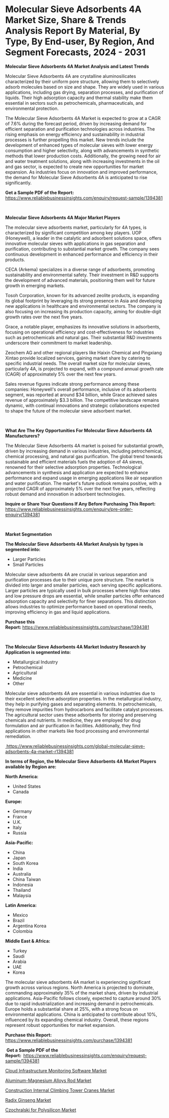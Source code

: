 <p><h1>Molecular Sieve Adsorbents 4A Market Size, Share & Trends Analysis Report By Material, By Type, By End-user, By Region, And Segment Forecasts, 2024 - 2031</h1></p><p><strong>Molecular Sieve Adsorbents 4A Market Analysis and Latest Trends</strong></p>
<p><p>Molecular Sieve Adsorbents 4A are crystalline aluminosilicates characterized by their uniform pore structure, allowing them to selectively adsorb molecules based on size and shape. They are widely used in various applications, including gas drying, separation processes, and purification of liquids. Their high adsorption capacity and thermal stability make them essential in sectors such as petrochemicals, pharmaceuticals, and environmental protection.</p><p>The Molecular Sieve Adsorbents 4A Market is expected to grow at a CAGR of 7.6% during the forecast period, driven by increasing demand for efficient separation and purification technologies across industries. The rising emphasis on energy efficiency and sustainability in industrial processes is further propelling this market. New trends include the development of enhanced types of molecular sieves with lower energy consumption and higher selectivity, along with advancements in synthetic methods that lower production costs. Additionally, the growing need for air and water treatment solutions, along with increasing investments in the oil and gas sector, is expected to create new opportunities for market expansion. As industries focus on innovation and improved performance, the demand for Molecular Sieve Adsorbents 4A is anticipated to rise significantly.</p></p>
<p><strong>Get a Sample PDF of the Report:&nbsp;</strong> <a href="https://www.reliablebusinessinsights.com/enquiry/request-sample/1394381?utm_campaign=1837&utm_medium=2&utm_source=Github&utm_content=ia&utm_term=05122024&utm_id=molecular-sieve-adsorbents-4a">https://www.reliablebusinessinsights.com/enquiry/request-sample/1394381</a></p>
<p>&nbsp;</p>
<p><strong>Molecular Sieve Adsorbents 4A Major Market Players</strong></p>
<p><p>The molecular sieve adsorbents market, particularly for 4A types, is characterized by significant competition among key players. UOP (Honeywell), a leader in the catalytic and adsorbent solutions space, offers innovative molecular sieves with applications in gas separation and purification, contributing to substantial market growth. The company sees continuous development in enhanced performance and efficiency in their products.</p><p>CECA (Arkema) specializes in a diverse range of adsorbents, promoting sustainability and environmental safety. Their investment in R&D supports the development of advanced materials, positioning them well for future growth in emerging markets.</p><p>Tosoh Corporation, known for its advanced zeolite products, is expanding its global footprint by leveraging its strong presence in Asia and developing new applications in healthcare and environmental sectors. The company is also focusing on increasing its production capacity, aiming for double-digit growth rates over the next five years.</p><p>Grace, a notable player, emphasizes its innovative solutions in adsorbents, focusing on operational efficiency and cost-effectiveness for industries such as petrochemicals and natural gas. Their substantial R&D investments underscore their commitment to market leadership.</p><p>Zeochem AG and other regional players like Haixin Chemical and Pingxiang Xintao provide localized services, gaining market share by catering to specific industrial needs. The overall market size for molecular sieves, particularly 4A, is projected to expand, with a compound annual growth rate (CAGR) of approximately 5% over the next few years.</p><p>Sales revenue figures indicate strong performance among these companies: Honeywell's overall performance, inclusive of its adsorbents segment, was reported at around $34 billion, while Grace achieved sales revenue of approximately $3.3 billion. The competitive landscape remains dynamic, with continual innovations and strategic collaborations expected to shape the future of the molecular sieve adsorbent market.</p></p>
<p>&nbsp;</p>
<p><strong>What Are The Key Opportunities For Molecular Sieve Adsorbents 4A Manufacturers?</strong></p>
<p><p>The Molecular Sieve Adsorbents 4A market is poised for substantial growth, driven by increasing demand in various industries, including petrochemical, chemical processing, and natural gas purification. The global trend towards sustainable and efficient materials fuels the adoption of 4A sieves, renowned for their selective adsorption properties. Technological advancements in synthesis and application are expected to enhance performance and expand usage in emerging applications like air separation and water purification. The market's future outlook remains positive, with a projected CAGR of approximately 5% over the next five years, reflecting robust demand and innovation in adsorbent technologies.</p></p>
<p><strong>Inquire or Share Your Questions If Any Before Purchasing This Report:</strong> <a href="https://www.reliablebusinessinsights.com/enquiry/pre-order-enquiry/1394381?utm_campaign=1837&utm_medium=2&utm_source=Github&utm_content=ia&utm_term=05122024&utm_id=molecular-sieve-adsorbents-4a">https://www.reliablebusinessinsights.com/enquiry/pre-order-enquiry/1394381</a></p>
<p>&nbsp;</p>
<p><strong>Market Segmentation</strong></p>
<p><strong>The Molecular Sieve Adsorbents 4A Market Analysis by types is segmented into:</strong></p>
<p><ul><li>Larger Particles</li><li>Small Particles</li></ul></p>
<p><p>Molecular sieve adsorbents 4A are crucial in various separation and purification processes due to their unique pore structure. The market is divided into larger and smaller particles, each serving specific applications. Larger particles are typically used in bulk processes where high flow rates and low pressure drops are essential, while smaller particles offer enhanced adsorption capacity and selectivity for finer separations. This distinction allows industries to optimize performance based on operational needs, improving efficiency in gas and liquid applications.</p></p>
<p><strong>Purchase this Report:&nbsp;</strong><a href="https://www.reliablebusinessinsights.com/purchase/1394381?utm_campaign=1837&utm_medium=2&utm_source=Github&utm_content=ia&utm_term=05122024&utm_id=molecular-sieve-adsorbents-4a">https://www.reliablebusinessinsights.com/purchase/1394381</a></p>
<p>&nbsp;</p>
<p><strong>The Molecular Sieve Adsorbents 4A Market Industry Research by Application is segmented into:</strong></p>
<p><ul><li>Metallurgical Industry</li><li>Petrochemical</li><li>Agricultural</li><li>Medicine</li><li>Other</li></ul></p>
<p><p>Molecular sieve adsorbents 4A are essential in various industries due to their excellent selective adsorption properties. In the metallurgical industry, they help in purifying gases and separating elements. In petrochemicals, they remove impurities from hydrocarbons and facilitate catalyst processes. The agricultural sector uses these adsorbents for storing and preserving chemicals and nutrients. In medicine, they are employed for drug formulation and air purification in facilities. Additionally, they find applications in other markets like food processing and environmental remediation.</p></p>
<p><a href="https://www.reliablebusinessinsights.com/global-molecular-sieve-adsorbents-4a-market-r1394381?utm_campaign=1837&utm_medium=2&utm_source=Github&utm_content=ia&utm_term=05122024&utm_id=molecular-sieve-adsorbents-4a">&nbsp;https://www.reliablebusinessinsights.com/global-molecular-sieve-adsorbents-4a-market-r1394381</a></p>
<p><strong>In terms of Region, the Molecular Sieve Adsorbents 4A Market Players available by Region are:</strong></p>
<p>
    <p> <strong> North America: </strong>
        <ul>
            <li>United States</li>
            <li>Canada</li>
        </ul>
        </p> 
    <p> <strong> Europe: </strong>
        <ul>
            <li>Germany</li>
            <li>France</li>
            <li>U.K.</li>
            <li>Italy</li>
            <li>Russia</li>
        </ul>
        </p> 
    <p> <strong> Asia-Pacific: </strong>
        <ul>
            <li>China</li>
            <li>Japan</li>
            <li>South Korea</li>
            <li>India</li>
            <li>Australia</li>
            <li>China Taiwan</li>
            <li>Indonesia</li>
            <li>Thailand</li>
            <li>Malaysia</li>
        </ul>
        </p> 
    <p> <strong> Latin America: </strong>
        <ul>
            <li>Mexico</li>
            <li>Brazil</li>
            <li>Argentina Korea</li>
            <li>Colombia</li>
        </ul>
        </p> 
    <p> <strong> Middle East & Africa: </strong>
        <ul>
            <li>Turkey</li>
            <li>Saudi</li>
            <li>Arabia</li>
            <li>UAE</li>
            <li>Korea</li>
        </ul>
    </p>
    </p>
<p><p>The molecular sieve adsorbents 4A market is experiencing significant growth across various regions. North America is projected to dominate, commanding approximately 35% of the market share, driven by industrial applications. Asia-Pacific follows closely, expected to capture around 30% due to rapid industrialization and increasing demand in petrochemicals. Europe holds a substantial share at 25%, with a strong focus on environmental applications. China is anticipated to contribute about 10%, influenced by its expanding chemical industry. Overall, these regions represent robust opportunities for market expansion.</p></p>
<p><strong>Purchase this Report: </strong><a href="https://www.reliablebusinessinsights.com/purchase/1394381?utm_campaign=1837&utm_medium=2&utm_source=Github&utm_content=ia&utm_term=05122024&utm_id=molecular-sieve-adsorbents-4a">https://www.reliablebusinessinsights.com/purchase/1394381</a></p>
<p>&nbsp;<strong>Get a Sample PDF of the Report:&nbsp;&nbsp;</strong><a href="https://www.reliablebusinessinsights.com/enquiry/request-sample/1394381?utm_campaign=1837&utm_medium=2&utm_source=Github&utm_content=ia&utm_term=05122024&utm_id=molecular-sieve-adsorbents-4a">https://www.reliablebusinessinsights.com/enquiry/request-sample/1394381</a></p>
<p><strong></strong></p>
<p><p><a href="https://www.linkedin.com/pulse/thorough-overview-cloud-infrastructure-monitoring-software-rlshe?utm_campaign=1837&utm_medium=2&utm_source=Github&utm_content=ia&utm_term=05122024&utm_id=molecular-sieve-adsorbents-4a">Cloud Infrastructure Monitoring Software Market</a></p><p><a href="https://github.com/tona7vba/Market-Research-Report-List-1/blob/main/aluminum-magnesium-alloys-rod-market.md?utm_campaign=1837&utm_medium=2&utm_source=Github&utm_content=ia&utm_term=05122024&utm_id=molecular-sieve-adsorbents-4a">Aluminum-Magnesium Alloys Rod Market</a></p><p><a href="https://issuu.com/reportprime-2/docs/construction-internal-climbing-tower-cranes-market?utm_campaign=1837&utm_medium=2&utm_source=Github&utm_content=ia&utm_term=05122024&utm_id=molecular-sieve-adsorbents-4a">Construction Internal Climbing Tower Cranes Market</a></p><p><a href="https://www.linkedin.com/pulse/radix-ginseng-market-trends-analysis-size-share-competitive-kxtme?utm_campaign=1837&utm_medium=2&utm_source=Github&utm_content=ia&utm_term=05122024&utm_id=molecular-sieve-adsorbents-4a">Radix Ginseng Market</a></p><p><a href="https://issuu.com/reportprime-2/docs/czochralski-for-polysilicon-market-size-2030.pptx?utm_campaign=1837&utm_medium=2&utm_source=Github&utm_content=ia&utm_term=05122024&utm_id=molecular-sieve-adsorbents-4a">Czochralski for Polysilicon Market</a></p></p>